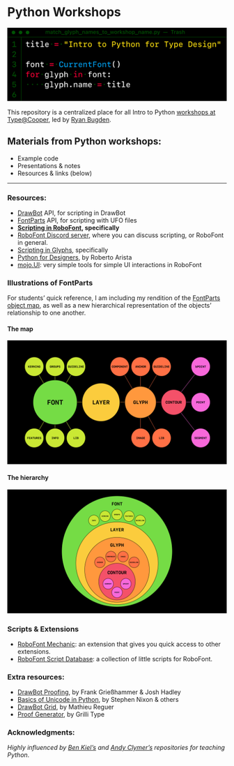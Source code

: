 # Python Workshops

<img src="./_images/workshop_banner.png">

This repository is a centralized place for all Intro to Python [workshops at Type@Cooper](https://coopertype.org/workshops/), led by [Ryan Bugden](https://ryanbugden.com). 


## Materials from Python workshops:
- Example code
- Presentations & notes
- Resources & links (below)

---

### Resources:
- [DrawBot](https://drawbot.com/content/shapes/primitives.html) API, for scripting in DrawBot
- [FontParts](https://fontparts.robotools.dev/en/stable/objectref/objects/index.html) API, for scripting with UFO files
- **[Scripting in RoboFont](https://robofont.com/documentation/reference/fontparts/), specifically**
- [RoboFont Discord server](https://discord.gg/fbRmAFyZar), where you can discuss scripting, or RoboFont in general.
- [Scripting in Glyphs](https://glyphsapp.com/learn/scripting-glyphs-part-1), specifically
- [Python for Designers](https://pythonfordesigners.com/), by Roberto Arista
- [mojo.UI](https://robofont.com/documentation/reference/api/mojo/mojo-ui/?highlight=mojo.ui): very simple tools for simple UI interactions in RoboFont

### Illustrations of FontParts 
For students’ quick reference, I am including my rendition of the [FontParts object map](https://fontparts.robotools.dev/en/stable/objectref/objects/index.html), as well as a new hierarchical representation of the objects’ relationship to one another.

#### The map
<img src="./_images/fontparts-object_map-RB.png">

#### The hierarchy
<img src="./_images/fontparts-object_hierarchy-RB.png">

### Scripts & Extensions
- [RoboFont Mechanic](https://robofontmechanic.com/): an extension that gives you quick access to other extensions.
- [RoboFont Script Database](https://scripts.robofontmechanic.com/): a collection of little scripts for RoboFont.

### Extra resources:
- [DrawBot Proofing](https://github.com/adobe-type-tools/drawBotProofing), by Frank Grießhammer & Josh Hadley
- [Basics of Unicode in Python](https://gist.github.com/arrowtype/713dad14fe9a574d58d1aab61ba9b2f0), by Stephen Nixon & others
- [DrawBot Grid](https://github.com/mathieureguer/drawbotgrid), by Mathieu Reguer
- [Proof Generator](https://github.com/grillitype/ProofGenerator), by Grilli Type

### Acknowledgments:

*Highly influenced by [Ben Kiel’s](https://github.com/benkiel/python_workshops/tree/master) and [Andy Clymer’s](https://github.com/andyclymer/pythonworkshop) repositories for teaching Python*.
